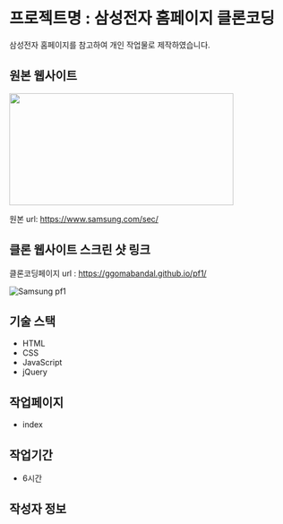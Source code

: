 # 프로젝트명 : 삼성전자 홈페이지 클론코딩
삼성전자 홈페이지를 참고하여 개인 작업물로 제작하였습니다.

## 원본 웹사이트
<img src="https://github.com/Ggomabandal/pf1/assets/142555219/1d905fd4-71ad-4d92-84b1-1b1c36ba5c45.png" width="400" height="200"/>

원본 url: https://www.samsung.com/sec/

## 클론 웹사이트 스크린 샷 링크
클론코딩페이지 url : https://ggomabandal.github.io/pf1/

![Samsung pf1](https://github.com/Ggomabandal/pf1/assets/142555219/5cd10422-95e4-484d-996f-221b4e9d2456)


## 기술 스택
- HTML
- CSS
- JavaScript
- jQuery

## 작업페이지
- index

## 작업기간
- 6시간

## 작성자 정보
